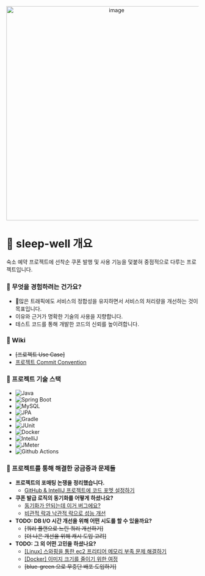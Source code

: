 <p align="center"><img style="display: block; margin: 0 auto;" width="562" alt="image" src="https://github.com/HyoJongPark/sleep-well/assets/75190035/6df63bfe-ba12-47b5-86ad-db4d8038ca9e"></p>

# 🛌 sleep-well 개요

숙소 예약 프로젝트에 선착순 쿠폰 발행 및 사용 기능을 덫붙혀 중점적으로 다루는 프로젝트입니다.

### 🛌 무엇을 경험하려는 건가요?

- 많은 트래픽에도 서비스의 정합성을 유지하면서 서비스의 처리량을 개선하는 것이 목표입니다.
- 이유와 근거가 명확한 기술의 사용을 지향합니다.
- 테스트 코드를 통해 개발한 코드의 신뢰를 높이려합니다.

### 🛌 Wiki

- ~~[프로젝트 Use Case]~~
- [프로젝트 Commit Convention](https://github.com/HyoJongPark/sleep-well/wiki/Commit-Convention)

### 🛌 프로젝트 기술 스택

- ![Java](https://img.shields.io/badge/Java-17-007396?logo=java)
- ![Spring Boot](https://img.shields.io/badge/Spring%20Boot-3.2.5-6DB33F?logo=spring%20boot&logoColor=6DB33F)
- ![MySQL](https://img.shields.io/badge/MySQL-8.0-4479A1?logo=mysql&logoColor=4479A1)
- ![JPA](https://img.shields.io/badge/JPA-3.2.5-000000?logo=&logoColor=000000)
- ![Gradle](https://img.shields.io/badge/Gradle-8.5-02303A?logo=gradle&logoColor=02303A)
- ![JUnit](https://img.shields.io/badge/JUnit-5.8.2-25A162?logo=junit&logoColor=white)
- ![Docker](https://img.shields.io/badge/Docker-24.0.2-2496ED?logo=docker&logoColor=white)
- ![IntelliJ](https://img.shields.io/badge/IntelliJ-2024.1-000000?logo=intellijidea&logoColor=000000)
- ![JMeter](https://img.shields.io/badge/JMeter-5.6.2-D21717?logo=apache%20jmeter&logoColor=white)
- ![Github Actions](https://img.shields.io/badge/githubactions-Free-2496ED?logo=githubactions)

### 🛌 프로젝트를 통해 해결한 궁금증과 문제들

- **프로젝트의 포매팅 논쟁을 정리했습니다.**
    - [GitHub & IntelliJ 프로젝트에 코드 포멧 설정하기](https://velog.io/@phj5075/GitHub-IntelliJ-%ED%94%84%EB%A1%9C%EC%A0%9D%ED%8A%B8%EC%97%90-%EC%BD%94%EB%93%9C-%ED%8F%AC%EB%A9%A7-%EC%84%A4%EC%A0%95%ED%95%98%EA%B8%B0)
- **쿠폰 발급 로직의 동기화를 어떻게 하셨나요?**
    - [동기화가 안되는데 이거 버그에요?](https://velog.io/@phj5075/%EB%8F%99%EA%B8%B0%ED%99%94%EA%B0%80-%EC%95%88%EB%90%98%EB%8A%94%EB%8D%B0-%EC%9D%B4%EA%B1%B0-%EB%B2%84%EA%B7%B8%EC%97%90%EC%9A%94)
    - [비관적 락과 낙관적 락으로 성능 개선](https://velog.io/@phj5075/%EB%82%99%EA%B4%80%EC%A0%81-%EB%B9%84%EA%B4%80%EC%A0%81-%EB%9D%BD%EC%9C%BC%EB%A1%9C-%EB%8F%99%EA%B8%B0%ED%99%94%ED%95%98%EA%B8%B0)
- **TODO: DB I/O 시간 개선을 위해 어떤 시도를 할 수 있을까요?**
    - ~~[쿼리 플랜으로 느린 쿼리 개선하기]~~
    - ~~[더 나은 개선을 위해 캐시 도입 고려]~~
- **TODO: 그 외 어떤 고민을 하셨나요?**
    - [[Linux] 스와핑을 통한 ec2 프리티어 메모리 부족 문제 해결하기](https://velog.io/@phj5075/%EC%8A%A4%EC%99%80%ED%95%91%EC%9D%84-%ED%86%B5%ED%95%9C-ec2-%ED%94%84%EB%A6%AC%ED%8B%B0%EC%96%B4-%EB%A9%94%EB%AA%A8%EB%A6%AC-%EB%B6%80%EC%A1%B1-%ED%95%B4%EA%B2%B0%ED%95%98%EA%B8%B0)
    - [[Docker] 이미지 크기를 줄이기 위한 여정](https://velog.io/@phj5075/Docker-%EC%9D%B4%EB%AF%B8%EC%A7%80-%ED%81%AC%EA%B8%B0%EB%A5%BC-%EC%A4%84%EC%9D%B4%EA%B8%B0-%EC%9C%84%ED%95%9C-%EC%97%AC%EC%A0%95)
    - ~~[blue-green 으로 무중단 배포 도입하기]~~
